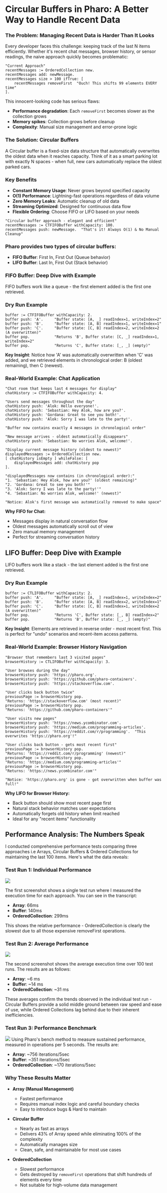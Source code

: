 # Circular Buffers in Pharo: A Better Way to Handle Recent Data

### The Problem: Managing Recent Data is Harder Than It Looks

Every developer faces this challenge: keeping track of the last N items efficiently. Whether it's recent chat messages, browser history, or sensor readings, the naive approach quickly becomes problematic:

```smalltalk
"Current Approach"
recentMessages := OrderedCollection new.
recentMessages add: newMessage.
recentMessages size > 100 ifTrue: [ 
    recentMessages removeFirst  "Ouch! This shifts 99 elements EVERY time"
].
```

This innocent-looking code has serious flaws:
- **Performance degradation**: Each `removeFirst` becomes slower as the collection grows
- **Memory spikes**: Collection grows before cleanup
- **Complexity**: Manual size management and error-prone logic

### The Solution: Circular Buffers

A Circular buffer is a fixed-size data structure that automatically overwrites the oldest data when it reaches capacity. Think of it as a smart parking lot with exactly N spaces - when full, new cars automatically replace the oldest parked cars.

### Key Benefits
- **Constant Memory Usage**: Never grows beyond specified capacity
- **O(1) Performance**: Lightning-fast operations regardless of data volume  
- **Zero Memory Leaks**: Automatic cleanup of old data
- **Streaming Optimized**: Designed for continuous data flow
- **Flexible Ordering**: Choose FIFO or LIFO based on your needs

```smalltalk
"Circular buffer approach - elegant and efficient"
recentMessages := CTFIFOBuffer withCapacity: 100.
recentMessages push: newMessage.  "That's it! Always O(1) & No Manual Cleanup"
```

### Pharo provides two types of circular buffers:
- **FIFO Buffer**: First In, First Out (Queue behavior)
- **LIFO Buffer**: Last In, First Out (Stack behavior)


### FIFO Buffer: Deep Dive with Example

FIFO buffers work like a queue - the first element added is the first one retrieved.

### Dry Run Example
```smalltalk
buffer := CTFIFOBuffer withCapacity: 2.
buffer push: 'A'.     "Buffer state: [A, _] readIndex=1, writeIndex=2"
buffer push: 'B'.     "Buffer state: [A, B] readIndex=1, writeIndex=1" 
buffer push: 'C'.     "Buffer state: [C, B] readIndex=2, writeIndex=2 (A overwritten)"
buffer pop.           "Returns 'B', Buffer state: [C, _] readIndex=1, writeIndex=2"
buffer pop.           "Returns 'C', Buffer state: [_, _] (empty)"
```

**Key Insight**: Notice how 'A' was automatically overwritten when 'C' was added, and we retrieved elements in chronological order: B (oldest remaining), then C (newest).

### Real-World Example: Chat Application

```smalltalk
"Chat room that keeps last 4 messages for display"
chatHistory := CTFIFOBuffer withCapacity: 4.

"Users send messages throughout the day"
chatHistory push: 'Alok: Hello everyone!'.
chatHistory push: 'Sebastian: Hey Alok, how are you?'.
chatHistory push: 'Gordana: Great to see you both!'.
chatHistory push: 'Alok: Sorry I was late to the party!'.

"Buffer now contains exactly 4 messages in chronological order"

"New message arrives - oldest automatically disappears"
chatHistory push: 'Sebastian: No worries Alok, welcome!'.

"Display current message history (oldest to newest)"
displayedMessages := OrderedCollection new.
[ chatHistory isEmpty ] whileFalse: [
    displayedMessages add: chatHistory pop
].

"displayedMessages now contains (in chronological order):"
"1. 'Sebastian: Hey Alok, how are you?' (oldest remaining)"
"2. 'Gordana: Great to see you both!'"
"3. 'Alok: Sorry I was late to the party!'"
"4. 'Sebastian: No worries Alok, welcome!' (newest)"

"Notice: Alok's first message was automatically removed to make space"
```

**Why FIFO for Chat:**
- Messages display in natural conversation flow
- Oldest messages automatically scroll out of view
- Zero manual memory management
- Perfect for streaming conversation history

## LIFO Buffer: Deep Dive with Example

LIFO buffers work like a stack - the last element added is the first one retrieved.

### Dry Run Example
```smalltalk
buffer := CTLIFOBuffer withCapacity: 2.
buffer push: 'A'.     "Buffer state: [A, _] readIndex=1, writeIndex=2"
buffer push: 'B'.     "Buffer state: [A, B] readIndex=2, writeIndex=1"
buffer push: 'C'.     "Buffer state: [C, B] readIndex=1, writeIndex=2 (A overwritten)"
buffer pop.           "Returns 'C', Buffer state: [_, B] readIndex=2"
buffer pop.           "Returns 'B', Buffer state: [_, _] (empty)"
```

**Key Insight**: Elements are retrieved in reverse order - most recent first. This is perfect for "undo" scenarios and recent-item access patterns.

### Real-World Example: Browser History Navigation

```smalltalk
"Browser that remembers last 3 visited pages"
browserHistory := CTLIFOBuffer withCapacity: 3.

"User browses during the day"
browserHistory push: 'https://pharo.org'.
browserHistory push: 'https://github.com/pharo-containers'.
browserHistory push: 'https://stackoverflow.com'.

"User clicks back button twice"
previousPage := browserHistory pop.  
"Returns: 'https://stackoverflow.com' (most recent)"
previousPage := browserHistory pop.
"Returns: 'https://github.com/pharo-containers'"

"User visits new pages"
browserHistory push: 'https://news.ycombinator.com'.
browserHistory push: 'https://medium.com/programming-articles'.
browserHistory push: 'https://reddit.com/r/programming'.  "This overwrites 'https://pharo.org'!"

"User clicks back button - gets most recent first"
previousPage := browserHistory pop.
"Returns: 'https://reddit.com/r/programming' (newest)"
previousPage := browserHistory pop.
"Returns: 'https://medium.com/programming-articles'"
previousPage := browserHistory pop.
"Returns: 'https://news.ycombinator.com'"

"Notice: 'https://pharo.org' is gone - got overwritten when buffer was full!"
```

**Why LIFO for Browser History:**
- Back button should show most recent page first
- Natural stack behavior matches user expectations
- Automatically forgets old history when limit reached
- Ideal for any "recent items" functionality

## Performance Analysis: The Numbers Speak

I conducted comprehensive performance tests comparing three approaches i.e Arrays, Circular Buffers & Ordered Collections for maintaining the last 100 items. Here's what the data reveals:

### Test Run 1: Individual Performance

![](Performance-Single-Run.png)

The first screenshot shows a single test run where I measured the execution time for each approach. You can see in the transcript:

- **Array**: 66ms
- **Buffer**: 140ms
- **OrderedCollection**: 299ms

This shows the relative performance - OrderedCollection is clearly the slowest due to all those expensive removeFirst operations.
### Test Run 2: Average Performance

![](Performance-Average.png)

The second screenshot shows the average execution time over 100 test runs. The results are as follows:

- **Array**: ~6 ms
- **Buffer**: ~14 ms
- **OrderedCollection**: ~31 ms

These averages confirm the trends observed in the individual test run - Circular Buffers provide a solid middle ground between raw speed and ease of use, while Ordered Collections lag behind due to their inherent inefficiencies.

### Test Run 3: Performance Benchmark
![](Performance-Bench.png)
Using Pharo's bench method to measure sustained performance, measured in operations per 5 seconds. The results are:

- **Array**: ~756 iterations/5sec
- **Buffer**: ~351 iterations/5sec
- **OrderedCollection**: ~170 iterations/5sec

### Why These Results Matter

- **Array (Manual Management)**
  - Fastest performance
  - Requires manual index logic and careful boundary checks
  - Easy to introduce bugs & Hard to maintain

- **Circular Buffer**
  - Nearly as fast as arrays
  - Delivers 43% of Array speed while eliminating 100% of the complexity
  - Automatically manages size
  - Clean, safe, and maintainable for most use cases

- **OrderedCollection**
  - Slowest performance
  - Gets destroyed by `removeFirst` operations that shift hundreds of elements every time
  - Not suitable for high-volume data management
